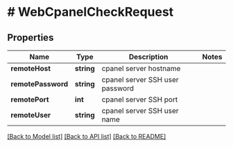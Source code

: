 # # WebCpanelCheckRequest

## Properties

Name | Type | Description | Notes
------------ | ------------- | ------------- | -------------
**remoteHost** | **string** | cpanel server hostname |
**remotePassword** | **string** | cpanel server SSH user password |
**remotePort** | **int** | cpanel server SSH port |
**remoteUser** | **string** | cpanel server SSH user name |

[[Back to Model list]](../../README.md#models) [[Back to API list]](../../README.md#endpoints) [[Back to README]](../../README.md)

